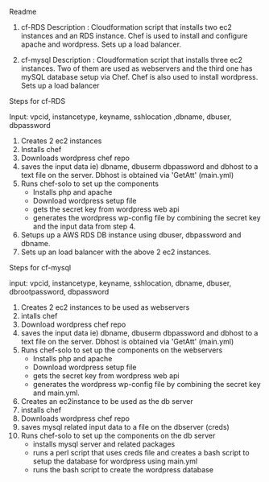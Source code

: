 Readme 

1) cf-RDS
Description : Cloudformation script that installs two ec2 instances and an RDS instance. Chef is used to install and configure apache and wordpress.
Sets up a load balancer.

2) cf-mysql
Description : Cloudformation script that installs three ec2 instances. Two of them are used as webservers and the third one has mySQL database setup via Chef.
Chef is also used to install wordpress. Sets up a load balancer


Steps for  cf-RDS

Input: vpcid, instancetype, keyname, sshlocation ,dbname, dbuser, dbpassword

1) Creates 2 ec2 instances
2) Installs chef
3) Downloads wordpress chef repo 
4) saves the input data ie) dbname, dbuserm dbpassword and dbhost to a text file on the server. Dbhost is obtained via 'GetAtt' (main.yml)
5) Runs chef-solo to set up the components
	  - Installs php and apache
	  - Download wordpress setup file 
	  - gets the secret key from wordpress web api
	  - generates the wordpress wp-config file by combining the secret key and the  input data from step 4.
6) Setups up a AWS RDS DB instance using dbuser, dbpassword and dbname.	  
7) Sets up an load balancer with the above 2 ec2 instances.
	  

Steps for  cf-mysql

input: vpcid, instancetype, keyname, sshlocation, dbname, dbuser, dbrootpassword, dbpassword

1) Creates 2 ec2 instances to be used as webservers
2) intalls chef
3) Download wordpress chef repo
4) saves the input data ie) dbname, dbuserm dbpassword and dbhost to a text file on the server. Dbhost is obtained via 'GetAtt' (main.yml)
5) Runs chef-solo to set up the components on the webservers
	  - Installs php and apache
	  - Download wordpress setup file 
	  - gets the secret key from wordpress web api
	  - generates the wordpress wp-config file by combining the secret key and main.yml.
5) Creates an ec2instance to be used as the db server
6) installs chef
7) Downloads wordpress chef repo
8) saves mysql related input data to a file on the dbserver (creds)	  
9) Runs chef-solo to set up the components on the db server
	- installs mysql server and related packages
	- runs a perl script that uses creds file and creates a bash script to setup the database for wordpress using main.yml
	- runs the bash script to create the wordpress database